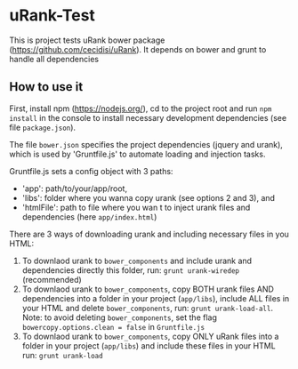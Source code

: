 # uRank-Test
This is project tests uRank bower package (https://github.com/cecidisi/uRank). It depends on bower and grunt to handle all dependencies

## How to use it
First, install npm (https://nodejs.org/), cd to the project root and run ```npm install``` in the console to install necessary development dependencies (see file `package.json`).

The file `bower.json` specifies the project dependencies (jquery and urank), which is used by 'Gruntfile.js' to automate loading and injection tasks.

Gruntfile.js sets a config object with 3 paths: 
  * 'app': path/to/your/app/root, 
  * 'libs': folder where you wanna copy urank (see options 2 and 3), and 
  * 'htmlFile': path to file where you wan t to inject urank files and dependencies (here `app/index.html`)

There are 3 ways of downloading urank and including necessary files in you HTML:
  1. To downlaod urank to `bower_components` and include urank and dependencies directly this folder, run: 
    ```grunt urank-wiredep``` (recommended)
  2. To downlaod urank to `bower_components`, copy BOTH urank files AND dependencies into a folder in your project (`app/libs`), include ALL files in your HTML and delete `bower_components`, run: 
    ```grunt urank-load-all```.
    Note: to avoid deleting `bower_components`, set the flag `bowercopy.options.clean = false` in `Gruntfile.js`
  3. To downlaod urank to `bower_components`, copy ONLY uRank files into a folder in your project (`app/libs`) and include these files in your HTML run: 
    ```grunt urank-load```





